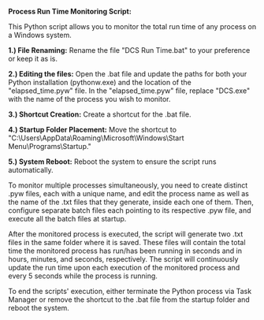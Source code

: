 **Process Run Time Monitoring Script:**

This Python script allows you to monitor the total run time of any process on a Windows system.


**1.) File Renaming:**
  Rename the file "DCS Run Time.bat" to your preference or keep it as is.

**2.) Editing the files:**
  Open the .bat file and update the paths for both your Python installation (pythonw.exe) and the location of the "elapsed_time.pyw" file.
  In the "elapsed_time.pyw" file, replace "DCS.exe" with the name of the process you wish to monitor.

**3.) Shortcut Creation:**
  Create a shortcut for the .bat file.

**4.) Startup Folder Placement:**
  Move the shortcut to "C:\Users<username>\AppData\Roaming\Microsoft\Windows\Start Menu\Programs\Startup."

**5.) System Reboot:**
  Reboot the system to ensure the script runs automatically.


To monitor multiple processes simultaneously, you need to create distinct .pyw files, each with a unique name, and edit the process name as well as the name of the .txt files that they generate, inside each one of them. Then, configure separate batch files each pointing to its respective .pyw file, and execute all the batch files at startup.


After the monitored process is executed, the script will generate two .txt files in the same folder where it is saved. These files will contain the total time the monitored process has run/has been running in seconds and in hours, minutes, and seconds, respectively. The script will continuously update the run time upon each execution of the monitored process and every 5 seconds while the process is running.

To end the scripts' execution, either terminate the Python process via Task Manager or remove the shortcut to the .bat file from the startup folder and reboot the system.
